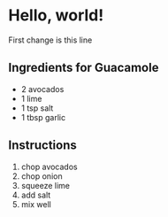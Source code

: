 # Hello, world!
First change is this line

## Ingredients for Guacamole

* 2 avocados
* 1 lime
* 1 tsp salt
* 1 tbsp garlic

## Instructions

1. chop avocados
2. chop onion
3. squeeze lime
4. add salt
5. mix well
